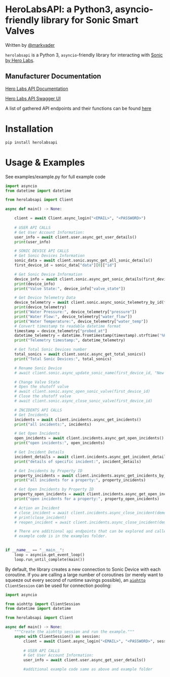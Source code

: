 # HeroLabsAPI: a Python3, asyncio-friendly library for Sonic Smart Valves
Written by [@markvader](https://www.github.com/markvader)

`herolabsapi` is a Python 3, `asyncio`-friendly library for interacting with
[Sonic by Hero Labs](https://www.watergate.ai/).

## Manufacturer Documentation
[Hero Labs API Documentation](https://docs.watergate.ai/)

[Hero Labs API Swagger UI](https://iot-core.watergate.ai/ape/v1/swaggerui/)

A list of gathered API endpoints and their functions can be found [here](https://github.com/markvader/herolabsapi/blob/master/api_endpoints.md)
# Installation

```
pip install herolabsapi
```


# Usage & Examples

See examples/example.py for full example code

```python
import asyncio
from datetime import datetime

from herolabsapi import Client

async def main() -> None:

    client = await Client.async_login("<EMAIL>", "<PASSWORD>")
    
    # USER API CALLS
    # Get User Account Information:
    user_info = await client.user.async_get_user_details()
    print(user_info)

    # SONIC DEVICE API CALLS
    # Get Sonic Devices Information
    sonic_data = await client.sonic.async_get_all_sonic_details()
    first_device_id = sonic_data["data"][0]["id"]

    # Get Sonic Device Information
    device_info = await client.sonic.async_get_sonic_details(first_device_id)
    print(device_info)
    print("Valve State:", device_info["valve_state"])

    # Get Device Telemetry Data
    device_telemetry = await client.sonic.async_sonic_telemetry_by_id(first_device_id)
    print(device_telemetry)
    print("Water Pressure:", device_telemetry["pressure"])
    print("Water Flow:", device_telemetry["water_flow"])
    print("Water Temperature:", device_telemetry["water_temp"])
    # Convert timestamp to readable datetime format
    timestamp = device_telemetry["probed_at"]
    datetime_telemetry = datetime.fromtimestamp(timestamp).strftime('%H:%M:%S %d-%m-%y')
    print("Telemetry timestamp:", datetime_telemetry)

    # Get Total Sonic Devices number
    total_sonics = await client.sonic.async_get_total_sonics()
    print("Total Sonic Devices:", total_sonics)

    # Rename Sonic Device
    # await client.sonic.async_update_sonic_name(first_device_id, "New Sonic Name")

    # Change Valve State
    # Open the shutoff valve
    # await client.sonic.async_open_sonic_valve(first_device_id)
    # Close the shutoff valve
    # await client.sonic.async_close_sonic_valve(first_device_id)

    # INCIDENTS API CALLS
    # Get Incidents
    incidents = await client.incidents.async_get_incidents()
    print("all incidents:", incidents)

    # Get Open Incidents
    open_incidents = await client.incidents.async_get_open_incidents()
    print("open incidents:", open_incidents)

    # Get Incident Details
    incident_details = await client.incidents.async_get_incident_details(demo_incident_id)
    print("details of specific incident:", incident_details)

    # Get Incidents by Property ID
    property_incidents = await client.incidents.async_get_incidents_by_property(demo_property_id)
    print("all incidents for a property:", property_incidents)

    # Get Open Incidents by Property ID
    property_open_incidents = await client.incidents.async_get_open_incidents_by_property(demo_property_id)
    print("open incidents for a property:", property_open_incidents)

    # Action an Incident
    # close_incident = await client.incidents.async_close_incident(demo_incident_id)
    # print(close_incident)
    # reopen_incident = await client.incidents.async_close_incident(demo_incident_id)

    # There are additional api endpoints that can be explored and called (properties, signals, user),
    # example code is in the examples folder.
    

if __name__ == "__main__":
    loop = asyncio.get_event_loop()
    loop.run_until_complete(main())
```

By default, the library creates a new connection to Sonic Device with each coroutine. If you are
calling a large number of coroutines (or merely want to squeeze out every second of
runtime savings possible), an
[`aiohttp`](https://github.com/aio-libs/aiohttp) `ClientSession` can be used for connection
pooling:

```python
import asyncio

from aiohttp import ClientSession
from datetime import datetime

from herolabsapi import Client

async def main() -> None:
    """Create the aiohttp session and run the example."""
    async with ClientSession() as session:
        client = await Client.async_login("<EMAIL>", "<PASSWORD>", session=session)
    
        # USER API CALLS
        # Get User Account Information:
        user_info = await client.user.async_get_user_details()

        #additional example code same as above and example folder

```


